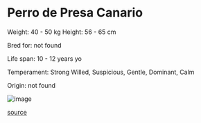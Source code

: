 # Perro de Presa Canario

Weight: 40 - 50 kg
Height: 56 - 65 cm

Bred for: not found 

Life span: 10 - 12 years yo

Temperament: Strong Willed, Suspicious, Gentle, Dominant, Calm

Origin: not found

![image](https://cdn2.thedogapi.com/images/S1V3Qeq4X_1280.jpg)

[source](https://api.thedogapi.com/v1/breeds/185)
